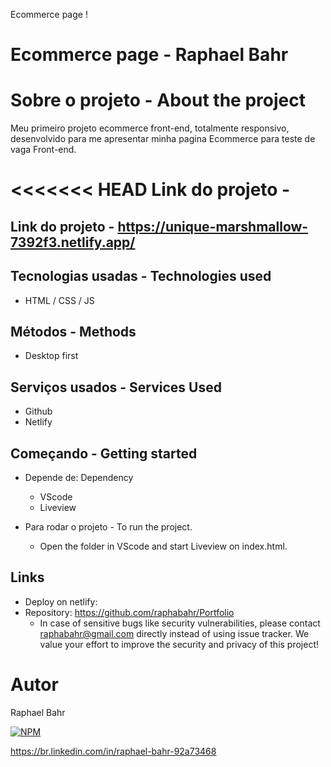 Ecommerce page !

# Ecommerce page - Raphael Bahr

# Sobre o projeto - About the project
Meu primeiro projeto ecommerce front-end, totalmente responsivo,  desenvolvido para me apresentar minha pagina Ecommerce para teste de vaga Front-end.
<br>


<<<<<<< HEAD
Link do projeto -
=======
Link do projeto - https://unique-marshmallow-7392f3.netlify.app/
-----------------------------

## Tecnologias usadas - Technologies used

- HTML / CSS / JS

## Métodos - Methods

* Desktop first

## Serviços usados - Services Used

* Github
* Netlify

## Começando - Getting started

* Depende de: Dependency
  - VScode
  - Liveview

* Para rodar o projeto - To run the project.
  - Open the folder in VScode and start Liveview on index.html.

## Links
  - Deploy on netlify:
  - Repository: https://github.com/raphabahr/Portfolio
    - In case of sensitive bugs like security vulnerabilities, please contact
      raphabahr@gmail.com directly instead of using issue tracker. We value your effort
      to improve the security and privacy of this project!

# Autor
Raphael Bahr

[![NPM](https://img.shields.io/npm/l/react)](https://github.com/raphabahr/Portfolio/blob/main/LICENCE)

https://br.linkedin.com/in/raphael-bahr-92a73468

